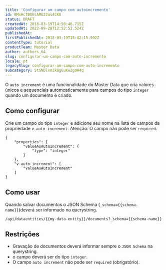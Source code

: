 ```yaml
---
title: 'Configurar um campo com autoincremento'
id: BMsHcTBXEsAMG22us4CKU
status: DRAFT
createdAt: 2018-03-19T14:50:46.715Z
updatedAt: 2022-09-28T12:52:52.524Z
publishedAt: 
firstPublishedAt: 2018-03-19T15:42:15.992Z
contentType: tutorial
productTeam: Master Data
author: authors_64
slug: configurar-um-campo-com-auto-incremento
locale: pt
legacySlug: configurar-um-campo-com-auto-incremento
subcategory: 5tSNDlvmik8gGuKw2goW4q
---
```


O `auto increment` é uma funcionalidade do Master Data que cria valores únicos e sequenciais automcaticamente para campos do tipo `integer` quando um documento é criado.

## Como configurar

Crie um campo do tipo `integer` e adicione seu nome na lista de campos da propriedade `v-auto-increment`.
Atenção: O campo não pode ser `required`.
```
{
	"properties": {
		"valueAsAutoIncrement": {
			"type": "integer"
		}
	},
	"v-auto-increment": [
		"valueAsAutoIncrement"
	]
}
```

## Como usar

Quando salvar documentos o JSON Schema (`_schema={{schema-name}}`)deverá ser informado na querystring.
```
/api/dataentities/{{my-data-entity}}/documents?_schema={{schema-name}}
```

## Restrições

- Gravação de documentos deverá informar sempre o `JSON Schema` na querystring.
- o campo deverá ser do tipo `integer`.
- O campo `auto increment` não pode ser `required` (obrigatório).
